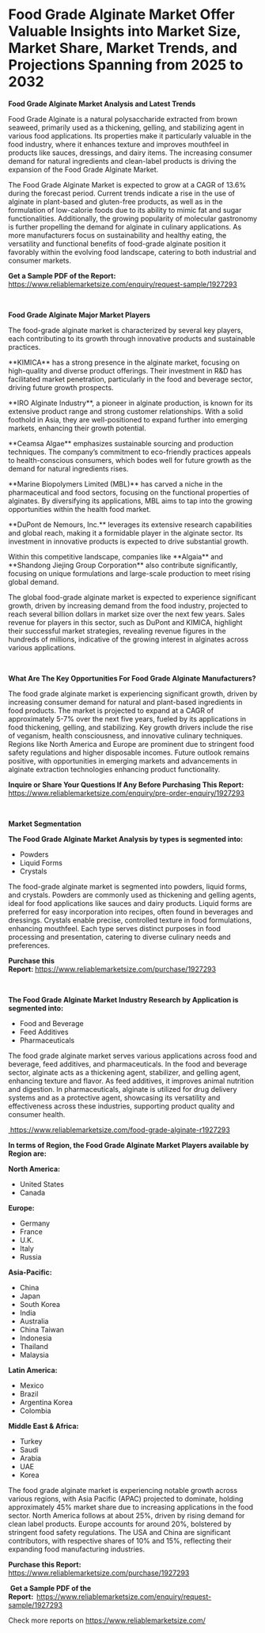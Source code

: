 <p><h1>Food Grade Alginate Market Offer Valuable Insights into Market Size, Market Share, Market Trends, and Projections Spanning from 2025 to 2032</h1></p><p><strong>Food Grade Alginate Market Analysis and Latest Trends</strong></p>
<p><p>Food Grade Alginate is a natural polysaccharide extracted from brown seaweed, primarily used as a thickening, gelling, and stabilizing agent in various food applications. Its properties make it particularly valuable in the food industry, where it enhances texture and improves mouthfeel in products like sauces, dressings, and dairy items. The increasing consumer demand for natural ingredients and clean-label products is driving the expansion of the Food Grade Alginate Market.</p><p>The Food Grade Alginate Market is expected to grow at a CAGR of 13.6% during the forecast period. Current trends indicate a rise in the use of alginate in plant-based and gluten-free products, as well as in the formulation of low-calorie foods due to its ability to mimic fat and sugar functionalities. Additionally, the growing popularity of molecular gastronomy is further propelling the demand for alginate in culinary applications. As more manufacturers focus on sustainability and healthy eating, the versatility and functional benefits of food-grade alginate position it favorably within the evolving food landscape, catering to both industrial and consumer markets.</p></p>
<p><strong>Get a Sample PDF of the Report:&nbsp;</strong> <a href="https://www.reliablemarketsize.com/enquiry/request-sample/1927293?utm_campaign=1991&utm_medium=2&utm_source=Github&utm_content=ia&utm_term=15012025&utm_id=food-grade-alginate">https://www.reliablemarketsize.com/enquiry/request-sample/1927293</a></p>
<p>&nbsp;</p>
<p><strong>Food Grade Alginate Major Market Players</strong></p>
<p><p>The food-grade alginate market is characterized by several key players, each contributing to its growth through innovative products and sustainable practices. </p><p>**KIMICA** has a strong presence in the alginate market, focusing on high-quality and diverse product offerings. Their investment in R&D has facilitated market penetration, particularly in the food and beverage sector, driving future growth prospects.</p><p>**IRO Alginate Industry**, a pioneer in alginate production, is known for its extensive product range and strong customer relationships. With a solid foothold in Asia, they are well-positioned to expand further into emerging markets, enhancing their growth potential.</p><p>**Ceamsa Algae** emphasizes sustainable sourcing and production techniques. The company’s commitment to eco-friendly practices appeals to health-conscious consumers, which bodes well for future growth as the demand for natural ingredients rises.</p><p>**Marine Biopolymers Limited (MBL)** has carved a niche in the pharmaceutical and food sectors, focusing on the functional properties of alginates. By diversifying its applications, MBL aims to tap into the growing opportunities within the health food market.</p><p>**DuPont de Nemours, Inc.** leverages its extensive research capabilities and global reach, making it a formidable player in the alginate sector. Its investment in innovative products is expected to drive substantial growth.</p><p>Within this competitive landscape, companies like **Algaia** and **Shandong Jiejing Group Corporation** also contribute significantly, focusing on unique formulations and large-scale production to meet rising global demand.</p><p>The global food-grade alginate market is expected to experience significant growth, driven by increasing demand from the food industry, projected to reach several billion dollars in market size over the next few years. Sales revenue for players in this sector, such as DuPont and KIMICA, highlight their successful market strategies, revealing revenue figures in the hundreds of millions, indicative of the growing interest in alginates across various applications.</p></p>
<p>&nbsp;</p>
<p><strong>What Are The Key Opportunities For Food Grade Alginate Manufacturers?</strong></p>
<p><p>The food grade alginate market is experiencing significant growth, driven by increasing consumer demand for natural and plant-based ingredients in food products. The market is projected to expand at a CAGR of approximately 5-7% over the next five years, fueled by its applications in food thickening, gelling, and stabilizing. Key growth drivers include the rise of veganism, health consciousness, and innovative culinary techniques. Regions like North America and Europe are prominent due to stringent food safety regulations and higher disposable incomes. Future outlook remains positive, with opportunities in emerging markets and advancements in alginate extraction technologies enhancing product functionality.</p></p>
<p><strong>Inquire or Share Your Questions If Any Before Purchasing This Report:</strong> <a href="https://www.reliablemarketsize.com/enquiry/pre-order-enquiry/1927293?utm_campaign=1991&utm_medium=2&utm_source=Github&utm_content=ia&utm_term=15012025&utm_id=food-grade-alginate">https://www.reliablemarketsize.com/enquiry/pre-order-enquiry/1927293</a></p>
<p>&nbsp;</p>
<p><strong>Market Segmentation</strong></p>
<p><strong>The Food Grade Alginate Market Analysis by types is segmented into:</strong></p>
<p><ul><li>Powders</li><li>Liquid Forms</li><li>Crystals</li></ul></p>
<p><p>The food-grade alginate market is segmented into powders, liquid forms, and crystals. Powders are commonly used as thickening and gelling agents, ideal for food applications like sauces and dairy products. Liquid forms are preferred for easy incorporation into recipes, often found in beverages and dressings. Crystals enable precise, controlled texture in food formulations, enhancing mouthfeel. Each type serves distinct purposes in food processing and presentation, catering to diverse culinary needs and preferences.</p></p>
<p><strong>Purchase this Report:&nbsp;</strong><a href="https://www.reliablemarketsize.com/purchase/1927293?utm_campaign=1991&utm_medium=2&utm_source=Github&utm_content=ia&utm_term=15012025&utm_id=food-grade-alginate">https://www.reliablemarketsize.com/purchase/1927293</a></p>
<p>&nbsp;</p>
<p><strong>The Food Grade Alginate Market Industry Research by Application is segmented into:</strong></p>
<p><ul><li>Food and Beverage</li><li>Feed Additives</li><li>Pharmaceuticals</li></ul></p>
<p><p>The food grade alginate market serves various applications across food and beverage, feed additives, and pharmaceuticals. In the food and beverage sector, alginate acts as a thickening agent, stabilizer, and gelling agent, enhancing texture and flavor. As feed additives, it improves animal nutrition and digestion. In pharmaceuticals, alginate is utilized for drug delivery systems and as a protective agent, showcasing its versatility and effectiveness across these industries, supporting product quality and consumer health.</p></p>
<p><a href="https://www.reliablemarketsize.com/food-grade-alginate-r1927293?utm_campaign=1991&utm_medium=2&utm_source=Github&utm_content=ia&utm_term=15012025&utm_id=food-grade-alginate">&nbsp;https://www.reliablemarketsize.com/food-grade-alginate-r1927293</a></p>
<p><strong>In terms of Region, the Food Grade Alginate Market Players available by Region are:</strong></p>
<p>
    <p> <strong> North America: </strong>
        <ul>
            <li>United States</li>
            <li>Canada</li>
        </ul>
        </p> 
    <p> <strong> Europe: </strong>
        <ul>
            <li>Germany</li>
            <li>France</li>
            <li>U.K.</li>
            <li>Italy</li>
            <li>Russia</li>
        </ul>
        </p> 
    <p> <strong> Asia-Pacific: </strong>
        <ul>
            <li>China</li>
            <li>Japan</li>
            <li>South Korea</li>
            <li>India</li>
            <li>Australia</li>
            <li>China Taiwan</li>
            <li>Indonesia</li>
            <li>Thailand</li>
            <li>Malaysia</li>
        </ul>
        </p> 
    <p> <strong> Latin America: </strong>
        <ul>
            <li>Mexico</li>
            <li>Brazil</li>
            <li>Argentina Korea</li>
            <li>Colombia</li>
        </ul>
        </p> 
    <p> <strong> Middle East & Africa: </strong>
        <ul>
            <li>Turkey</li>
            <li>Saudi</li>
            <li>Arabia</li>
            <li>UAE</li>
            <li>Korea</li>
        </ul>
    </p>
    </p>
<p><p>The food grade alginate market is experiencing notable growth across various regions, with Asia Pacific (APAC) projected to dominate, holding approximately 45% market share due to increasing applications in the food sector. North America follows at about 25%, driven by rising demand for clean label products. Europe accounts for around 20%, bolstered by stringent food safety regulations. The USA and China are significant contributors, with respective shares of 10% and 15%, reflecting their expanding food manufacturing industries.</p></p>
<p><strong>Purchase this Report: </strong><a href="https://www.reliablemarketsize.com/purchase/1927293?utm_campaign=1991&utm_medium=2&utm_source=Github&utm_content=ia&utm_term=15012025&utm_id=food-grade-alginate">https://www.reliablemarketsize.com/purchase/1927293</a></p>
<p>&nbsp;<strong>Get a Sample PDF of the Report:&nbsp;&nbsp;</strong><a href="https://www.reliablemarketsize.com/enquiry/request-sample/1927293?utm_campaign=1991&utm_medium=2&utm_source=Github&utm_content=ia&utm_term=15012025&utm_id=food-grade-alginate">https://www.reliablemarketsize.com/enquiry/request-sample/1927293</a></p>
<p><strong></strong></p>
<p>Check more reports on <a href="https://www.reliablemarketsize.com/?utm_campaign=1991&utm_medium=2&utm_source=Github&utm_content=ia&utm_term=15012025&utm_id=food-grade-alginate">https://www.reliablemarketsize.com/</a></p>